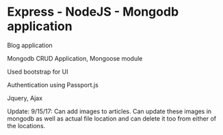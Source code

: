 <h1> Express - NodeJS - Mongodb application</h1>

Blog application


Mongodb CRUD Application, Mongoose module 

Used bootstrap for UI

Authentication using Passport.js

Jquery, Ajax

Update: 9/15/17: Can add images to articles. Can update these images in mongodb as well as actual file location and can delete it too from either of the locations.

